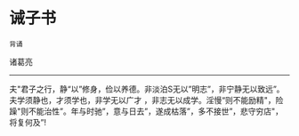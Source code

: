 # 诫子书

`背诵`

诸葛亮

---

夫"君子之行，静“以”修身，俭以养德。非淡泊S无以”明志”，非宁静无以致远”。夫学须静也，才须学也，非学无以广才 ，非志无以成学。淫慢“则不能励精"，险躁"则不能治性”。年与时驰”，意与日去”，遂成枯落”，多不接世”，悲守穷店"，将复何及”!
